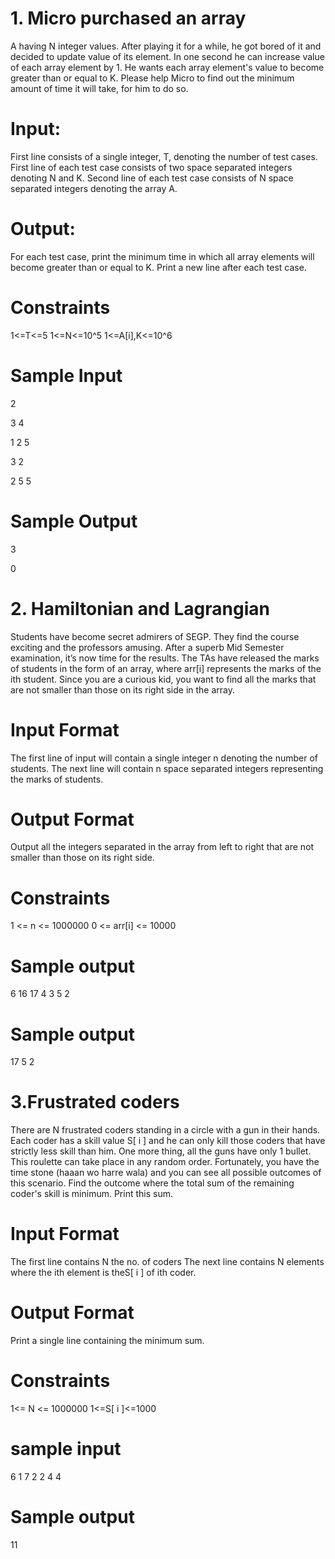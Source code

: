# 1. Micro purchased an array
A having N integer values. After playing it for a while, he got
bored of it and decided to update value of its element. In one second he can increase
value of each array element by 1. He wants each array element's value to become greater
than or equal to K. Please help Micro to find out the minimum amount of time it will take,
for him to do so.

# Input:
First line consists of a single integer, T, denoting the number of test cases.
First line of each test case consists of two space separated integers denoting N and K.
Second line of each test case consists of N space separated integers denoting the array A.

# Output:
For each test case, print the minimum time in which all array elements will become greater than or equal to K. Print a new line after each test case.

# Constraints
1<=T<=5
1<=N<=10^5
1<=A[i],K<=10^6

# Sample Input
2

3 4 

1 2 5

3 2

2 5 5

# Sample Output
3

0

# 2. Hamiltonian and Lagrangian
Students have become secret admirers of SEGP. They find the course exciting and the
professors amusing. After a superb Mid Semester examination, it’s now time for the
results. The TAs have released the marks of students in the form of an array, where arr[i]
represents the marks of the ith student.
Since you are a curious kid, you want to find all the marks that are not smaller than those
on its right side in the array.
# Input Format
The first line of input will contain a single integer n denoting the number of students.
The next line will contain n space separated integers representing the marks of students.

# Output Format
Output all the integers separated in the array from left to right that are not smaller than
those on its right side.

# Constraints
1 <= n <= 1000000
0 <= arr[i] <= 10000
 # Sample output
 6
 16 17 4 3 5 2
 
 # Sample output
 17 5 2
 
 # 3.Frustrated coders
There are N frustrated coders standing in a circle with a gun in their hands. Each coder has a skill value S[ i ] and he can only kill those coders that have strictly less skill than him. One more thing, all the guns have only 1 bullet. This roulette can take place in any random order. Fortunately, you have the time stone (haaan wo harre wala) and you can see all possible outcomes of this scenario. Find the outcome where the total sum of the remaining coder's skill is minimum. Print this sum.

# Input Format
The first line contains N the no. of coders
The next line contains N elements where the ith element is theS[ i ] of ith coder.

# Output Format
Print a single line containing the minimum sum.
# Constraints
1<= N <= 1000000
1<=S[ i ]<=1000

# sample input 
6 
1 7 2 2 4 4

# Sample output
11
